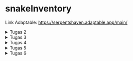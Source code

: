 # snakeInventory
Link Adaptable: https://serpentshaven.adaptable.app/main/
<details>
   <summary> Tugas 2 </summary>
   
   1. Jelaskan bagaimana cara kamu mengimplementasikan checklist di atas secara step-by-step (bukan hanya sekadar mengikuti tutorial).

   2. Buatlah bagan yang berisi request client ke web aplikasi berbasis Django beserta responnya dan jelaskan pada bagan tersebut kaitan antara urls.py,
   views.py, models.py, dan berkas html.
      HTTP request -->  urls.py
                           |
                           v
   models.py   <-- -->  views.py --> HTTP response
                           ʌ
                           |
                      templates.py
    
    Setelah client melakukan HTTP request kepada URL, akan dicari pattern yang sesuai pada urls.py lalu akan dipanggil fungsi atau class pada views.py yang sesuai. Jika ada data yang dibutuhkan, proses akan dilanjut ke models.py yang menyediakan data tersebut. Setelah itu akan dikembalikan kepada views.py yang akan memberikan HTTP response yang mengandung berkas HTML kembali kepada client.


   3. Jelaskan mengapa kita menggunakan virtual environment? Apakah kita tetap dapat membuat aplikasi web berbasis Django
   tanpa menggunakan virtual environment?
      Virtual environment digunakan untuk meng-install package dan library yang dibutuhkan untuk suatu projek tanpa memengaruhi projek lain. Misal, jika pada projek 1, dibutuhkan package A versi 1, namun pada projek 2 dibutuhkan package A versi 2, dengan menggunakan virtual environment, hal tersebut bisa dilakukan sehingga tidak terjadi conflict. Jika virtual environment tidak digunakan saat membuat suatu projek, semua package dan library akan digunakan secara global. Walau tidak menggunakan virtual environment bisa dilakukan, hal tersebut tidak dianjurkan agar bisa menghindari conflict yang mungkin terjadi.

   4. Jelaskan apakah itu MVC, MVT, MVVM dan perbedaan dari ketiganya.
      MVC. MVT, dan MVVM merupakan pola arsitektur yang digunakan pada pengembangan perangkat lunak yang mengimplementasikan separation of concern, yaitu konsep dimana komponen yang berkaitan akan dijadikan suatu kesatuan dan dipisah dari kelompok komponen lainnya.
    
      MVC merupakan singkatan dari Model, View, Controller.
      Model bertugas untuk mengelola data pada database dan me-respond kepada request user.
      View bertugas untuk menangkap input dan menampilkan data tersebut kepada user.
      Controller bertugas untuk menghubungkan Model dan View. Controller menerima input dari View, memberikan nya ke Model, lalu mengganti View
      sesuai input tersebut.

      MVT merupakan singkatan dari Model, View, Template.
      Model pada MVT memiliki tugas yang mirip dengan Model pada MVC, yaitu untuk mengelola data.
      View bertanggung jawab untuk menerima web request dan memberikan response yang sesuai.
      Template bertugas untuk menampilkan data yang diterima dari View.

      MVVM merupakan singkatan dari Model, View, ViewModel.
      Model pada MVVM memiliki tugas yang mirip dengan Model pada MVC dan MVT, yaitu untuk mengelola data.
      View pada MVVM juga memiliki tugas yang mirip dengan View pada MVC dan MVT, yaitu berhubungan dengan User Interface.
      ViewModel bertugas untuk menghubungkan Model dan View dengan menerima data dari Model dan memberikannya ke View.

      Salah satu perbedaan dari MVC, MVT, dan MVVM adalah interaksi View nya. Pada MVC, View berhubungan dengan Controller untuk mengirimkan input user serta me-request update dari Model. Pada MVT, View menggunakan View functions untuk mengakses Model dan me-return HTTP response. Dan pada MVVM, View berinteraksi dengan ViewModel yang akan menghubungkan dengan Model.
</details>

<details>
   <summary>Tugas 3</summary>

   1. Apa perbedaan antara form POST dan form GET dalam Django?
      POST dan GET merupakan method HTTP request. POST digunakan untuk mengirim data ke server untuk mengganti isi database. Sedangkan GET digunakan untuk mengambil data dari server dan tidak mengganti isi dari database. Pada request POST, data dikirimkan melalui request body sehingga membuat request POST lebih aman untuk mengirimkan data dibanding GET yang datanya akan tertulis dalam URL. POST biasanya digunakan untuk mengisi data diri karena data tersebut bersifat pribadi, sedangkan GET biasanya digunakan untuk mencari suatu hal pada search bar karena bersifat umum.

   2. Apa perbedaan utama antara XML, JSON, dan HTML dalam konteks pengiriman data?
      Hypertext Markup Language (HTML) digunakan untuk menampilkan teks, gambar, dan multimedia lainnya seperti audio, video, dll. eXtensible Markup Language (XML) dan JavaScript Object Notation (JSON) dapat dipertukarkan, namun XML menyimpan data dengan menggunakan tag dalam struktur tree sedangkan JSON menggunakan key-value pairs seperti dictionary. Maka dari itu, HTML lebih fokus kepada penampilan suatu website, sedangkan XML dan JSON lebih fokus pada pengaturan struktur data

   3. Mengapa JSON sering digunakan dalam pertukaran data antara aplikasi web modern?
      JSON sering digunakan karena kemudahan pengaturan dan pembacaan data oleh manusia dan komputer. JSON juga mudah diimplementasikan pada bermacam bahasa pemrograman.

   4. Jelaskan bagaimana cara kamu mengimplementasikan checklist di atas secara step-by-step (bukan hanya sekadar mengikuti tutorial).
      1. Membuat input form untuk menambahkan objek model pada app sebelumnya.
         Membuat file forms.py yang mengimport class Item dari models.py sehingga nanti akan bisa menginput nilai name, morph, price, amount, dan description pada form dalam website. Selanjutnya, pada views.py, akan ditambahkan function baru (create_item) untuk menerima POST request agar setelah form nya terisi, view nya akan ke redirect ke main.html dengan tambahan item (beserta atribut yang dapat ditambahkan) pada tabel. Pada function show_main, semua objek yang ada di Item, akan disimpan di variabel items, yang disimpan pada string 'items' agar bisa dipanggil dalam main.html. Kemudian, akan ditambahkan URL path pada urlpatterns untuk create_item dalam urls.py (di dalam main) supaya forms nya dapat dibuka pada halaman baru website. Di file create_item.html, terdapat kode untuk penampilan halaman forms.
         form method="POST" --> agar data yang terisi pada form terkirim menggunakan method POST
         {% csrf_token %} --> Cross-Site Request Forgery (CSRF), untuk memastikan bahwa yang mensubmisi form nya berwenang untuk melakukan hal tersebut, dan mencegah pemalsuan data
         form.as_table --> membuat form dalam tabel, kolom pertama akan berisi judul atribut (seperti name, morph, price, amount, dan description), dan kolom kedua akan menerima input dari user untuk setiap atribut yang ada.
         Terakhir, menambahkan button pada main.html untuk mendirect ke halaman forms (create_item.html).

      2. Tambahkan 5 fungsi views untuk melihat objek yang sudah ditambahkan dalam format HTML, XML, JSON, XML by ID, dan
      JSON by ID.
         Pertama akan di import class HttpResponse dari django.http dan modul serializers dari django.core pada views.py. HttpResponse akan mengizinkan kita untuk mengirim data yang sesuai dengan permintaan client. Sedangkan serializers berguna untuk mengganti format data yang ada ke dalam bentuk HTML, XML atau JSON.
         Untuk format HTML, akan ditambahkan function show_main pada views.py, dimana semua objek yang ada di Item, akan disimpan di variabel items, yang disimpan pada string 'items' agar bisa dipanggil dalam main.html. (Pembuatan fungsi create_item sudah dibahas pada poin 1).
         Lalu akan dibuat fungsi show_xml dan show_json pada views.py dengan cara mengambil semua objek pada class Item dan mengubahnya menggunakan serializers menjadi XML dan JSON sesuai dengan nama fungsinya. Setelah itu, data dalam bentuk XML atau JSON tersebut akan dikembalikan sebagai HTTP response menggunakan class HttpResponse.
         Terdapat juga fungsi show_xml_by_id dan show_json_by_id dimana HTTP response hanya akan berisi Item yang sesuai dengan id yang diberikan. Pada fungsi-fungsi tersebut, terdapat 'filter(pk=id)' pada bagian akhir barisan kode pertama yang bertujuan untuk mengecek jika ada instance Item yang memiliki primary key (pk) yang sesuai dengan id yang diberikan.

      3. Membuat routing URL untuk masing-masing views yang telah ditambahkan pada poin 2.
         Untuk membuat routing URL, pada urls.py, akan di import fungsi-fungsi yang telah dibuat dari main.views. Lalu, akan ditambahkan path pada urlpatterns yang akan berisi pattern pada url, fungsi pada view, dan nama nya.

   ![POSTMAN: html](html.png)
   ![POSTMAN: xml](xml.png)
   ![POSTMAN: json](json.png)
   ![POSTMAN: xml by id](<xml by id [1].png>)
   ![POSTMAN: json by id](<json by id [2].png>)
</details>

<details>
<summary>Tugas 4</summary>
   
   Username 1: Sabina, Password 1: Kucing<33  
   Username 2: Kucing, Password 2: haloakukucing

   1. Apa itu Django UserCreationForm, dan jelaskan apa kelebihan dan kekurangannya?
      UserCreationForm merupakan built-in class pada Django yang bertujuan untuk membuat akun pengguna baru pada suatu website. Kelebihan dari UserCreationForm adalah karena class ini mempercepat pembuatan form registrasi pengguna baru, menghandle keamanan password dengan melakukan hashing, memastikan program konsisten, gampang disesuaikan dengan kebutuhan aplikasi dan sudah terintegrasi dengan sistem autentikasi Django. Namun UserCreationForm juga memiliki kekurangan nya sendiri, yaitu UserCreationForm hanya meng-handle registrasi akun yang simpel, class ini juga lebih memfokuskan ke area logic dari pembuatan akun baru sehingga UI nya tidak terlalu menarik, dan memiliki error handling yang terbatas.

   2. Apa perbedaan antara autentikasi dan otorisasi dalam konteks Django, dan mengapa keduanya penting?
      Autentikasi merupakan proses verifikasi suatu user, apakah user tersebut ada pada database atau tidak, sedangkan otorisasi merupakan proses verifikasi atas hal apa yang user tersebut bisa buka atau lakukan pada suatu aplikasi. Keduanya merupakan aspek penting dalam sebuah aplikasi karena mereka menjamin keamanan dan perlindungan data, sehingga seorang user tidak bisa mengakses data yang tidak boleh diakses. Autentikasi dan otorisasi juga menjamin akuntabilitas user dan user yang taat peraturan dikarenakan perilaku dan tindakan user pada sebuah aplikasi dapat dilacak.

   3. Apa itu cookies dalam konteks aplikasi web, dan bagaimana Django menggunakan cookies untuk mengelola data sesi
   pengguna?
      Cookies merupakan data-data kecil yang server kirimkan ke browser user, data tersebut kemudian dismpan secara lokal. Informasi pada cookies dapat diambil dan dikembalikan ke server jika ada permintaan. Cookies bertujuan untuk mengingat preferensi user dan men-track perilaku user. Cookies yang digunakan untuk mengelola data sesi pengguna merupakan session cookies. Cara kerja session cookies adalah dengan Django membuat session untuk user, lalu menyimpan data dalam cookies pada memori browser. Data tersebut kemudian digunakan untuk menyimpan data sementara selama terdapat HTTP request secara efisien. Session akan berakhir ketika browser ditutup.

   4. Apakah penggunaan cookies aman secara default dalam pengembangan web, atau apakah ada risiko potensial yang harus
   diwaspadai?
      Secara general, cookies aman untuk digunakan karena data disimpan pada client-side sehingga server tidak menyimpan informasi megenai user. Namun, jika cookies tidak diimplementasikan dengan baik, data tersebut dapat diakses oleh website lain dan orang lain dapat memanipulasi atau mencuri data cookies. Oleh karena itu, cookies harus diimplementasikan dengan baik agar data user terjamin keamanannya.

   5. Jelaskan bagaimana cara kamu mengimplementasikan checklist di atas secara step-by-step (bukan hanya sekadar mengikuti
   tutorial).

      1. Mengimplementasikan fungsi registrasi, login, dan logout untuk memungkinkan pengguna untuk mengakses aplikasi sebelumnya dengan lancar.
         Untuk membuat fungsi registrasi, pertama akan di-import built-in class UserCreationForm (seperti yang ada pada pertanyaan 1) pada views.py yang terletak di directory main. Setelah itu akan ditambahkan fungsi register yang menerima POST request. Ketika data yang dimasukkan sesuai dengan ketentuan, akun nya akan terbuat, dan user akan ke-redirect ke halaman main. Lalu, akan dibuat login.html yang akan mengatur display halaman registrasi akun baru, file tersebut juga akan dihubungkan dengan fungsi yang telah dibuat pada views.py. Setelah selesai, pada urls.py, akan di-import fungsi register dan akan ditambahkan path url baru dalam urlpatterns untuk ke halaman register.

         Setelah fungsi register telah dibuat, akan dibuat juga fungsi login. Pada views.py akan di-import function authenticate dan login yang memungkinkan pengguna melakukan login jika user telah terautentikasi. Lalu akan dibuat fungsi login yang akan ngecek jika username dan password yang diberikan sesuai dengan yang ada pada database. Jika data yang diberikan benar, maka user akan melihat halaman main, dan jika salah, user akan mendapat message "Sorry, incorrect username or password. Please try again." Setelah itu, akan dibuat login.html pada direktori templates di main yang akan mengatur display halaman login. Halaman tersebut akan dihubungkan dengan fungsi login pada views. Setelah selesai, pada urls.py, akan di-import fungsi login_user dan akan ditambahkan path url baru dalam urlpatterns untuk ke halaman login.

         Untuk membuat fungsi logout, akan di-import function logout pada views.py, dan menambahkan function logout_user. Maka jika ada request untuk logout, user akan ke-redirect ke halaman login. Pada main.html, akan ditambahkan button logout yang akan mengenerate url logout jika button tersebut di-click. Terakhir, pada urls.py, akan di-import fungsi logout_user dan akan ditambahkan path url baru dalam urlpatterns untuk redirect ke halaman yang akan ada jika button logout di-click.

         Setelah dibuat fungsi dan file html yang dibutuhkan, akan ditambahkan function login_required pada views.py, dan menambahkan baris "@login_required(login_url='/login')" sebelum fungsi show_main yang akan mengharuskan user untuk melakukan login sebelum masuk ke halaman main.

      2. Membuat dua akun pengguna dengan masing-masing tiga dummy data menggunakan model yang telah dibuat pada aplikasi sebelumnya untuk setiap akun di lokal.
         Ketika telah diimplementasikan fungsi-fungsi yang ada pada langkah 1, file nya akan di-run melalui terminal, akan di-click button "Register Now" dan mendaftarkan 2 account dengan mengisi username dan password yang sesuai dengan ketentuan, setelah itu, lakukan login, dan tambahkan barang dengan meng-click button "Add New Item" dan mengisi data yang dibutuhkan. Setelah itu, click button "Add Item", dan data akan muncul pada tabel di halaman main.

      3. Menghubungkan model Item dengan User.
         Pada models.py yang ada di main, import class User. Pada class Item, akan ditambahkan barisan kode "user = models.ForeignKey(User, on_delete=models.CASCADE)" yang menghubungkan item dengan user, dimana jika user di hapus, item-item yang berasosiasi dengan user tersebut juga akan terhapus.

      4. Menampilkan detail informasi pengguna yang sedang logged in seperti username dan menerapkan cookies seperti last login pada halaman utama aplikasi.
         Setelah selesai melakukan poin 3, dalam fungsi create_item pada views.py di main, akan ditambahkan beberapa baris kode yang bertujuan untuk memastikan bahwa item yang ditambahkan user tidak langsung ditaruh di main semua user, melainkan ditaruh pada main user yang sedang login. Setelah itu, akan diganti 'name' pada fungsi show_main di views.py menjadi username dari user yang sedang login. Untuk menambahkan cookies last login, akan di-import modul datetime dan menambahkan baris "response.set_cookie('last_login', str(datetime.datetime.now()))" pada fungsi login_user. Setelah itu, akan ditambahkan baris 'last_login': request.COOKIES['last_login'],' pada fungsi show_main agar data terlihat jika user melakukan login. Agar cookie terhapus saat user melakukan logout, tambahkan baris "response.delete_cookie('last_login')" pada fungsi logout_user. Lalu, akan ditambahkan kode html "Sesi terakhir login: {{ last_login }}" pada main.html agar dapat terlihat pada halaman main.
</details>

<details>
   <summary>Tugas 5</summary>
   
   1. Jelaskan manfaat dari setiap element selector dan kapan waktu yang tepat untuk menggunakannya.
      Element selector adalah salah satu jenis selektor dalam CSS yang digunakan untuk memilih elemen HTML berdasarkan nama elemennya. Setiap elemen HTML memiliki nama tertentu, seperti "p" untuk paragraf, "h1" untuk heading 1, "div" untuk divisi, dll. Element selector bermanfaat untuk memilih semua elemen dengan jenis tertentu dalam dokumen HTML tanpa perlu menambahkan atribut atau kelas tambahan pada elemen tersebut, element selector dapat digunakan secara global di seluruh halaman web, dan ini berguna ketika ingin menerapkan style ke semua elemen dengan jenis tertentu, seperti memodifikasi semua paragraf atau semua heading, dan element selector memungkinkan memilih semua elemen dengan jenis yang sama, sehingga dapat dengan mudah menerapkan gaya yang seragam pada elemen-elemen tersebut.
      
      Penerapan element selector yang cocok adalah ketika menerapkan gaya dasar dan seragam pada elemen-elemen yang memiliki jenis yang sama dalam seluruh halaman web, termasuk mengatur font, warna teks, margin, dan padding pada elemen-elemen seperti paragraf, heading, atau daftar. Element selector juga sering digunakan dalam gaya CSS reset atau normalize untuk menghilangkan gaya default browser yang berbeda-beda pada elemen-elemen HTML. Ini membantu memastikan bahwa tampilan situs web konsisten di berbagai browser, dan yang terakhir ketika ingin mengganti gaya default elemen-elemen HTML tertentu (misalnya, mengubah tampilan tautan atau daftar).

   2. Jelaskan HTML5 Tag yang kamu ketahui.
      1. `<html>`: Ini adalah tag yang mengelilingi seluruh dokumen HTML dan menunjukkan awal dan akhir dari dokumen HTML.
      2. `<head>`: Tag ini berisi informasi metadata tentang halaman web, seperti judul halaman, referensi ke file CSS atau JavaScript, dan meta tag untuk deskripsi, kata kunci, dan karakter set.
      3. `<title>`: Tag ini digunakan dalam elemen 'head' untuk menentukan judul halaman web yang akan ditampilkan di tab browser.
      4. `<meta>`: Tag ini digunakan untuk menentukan metadata tambahan, seperti karakter set dokumen, deskripsi halaman, dan kata kunci yang berkaitan dengan halaman web.
      5. `<link>`: Tag ini digunakan untuk menghubungkan dokumen HTML dengan berkas eksternal, seperti file CSS untuk mengatur tampilan halaman.
      6. `<style>`: Tag ini digunakan untuk menyisipkan CSS langsung ke dalam dokumen HTML, baik dalam elemen 'head' atau langsung dalam elemen HTML.
      7. `<body>`: Ini adalah tag yang berisi semua konten yang akan ditampilkan di halaman web, seperti teks, gambar, tautan, dan elemen lainnya.
      8. `<h1>, <h2>, <h3>, <h4>, <h5>, <h6>`: Tag-tag ini digunakan untuk menandai judul atau heading di halaman web, dengan 'h1' sebagai judul level tertinggi dan 'h6' sebagai level terendah.
      9. `<p>`: Tag ini digunakan untuk mengelilingi paragraf teks.
      10. `<a>`: Tag ini digunakan untuk membuat tautan atau hyperlink ke halaman web lain atau ke bagian lain dalam halaman yang sama.
      11. `<img>`: Tag ini digunakan untuk menampilkan gambar di halaman web dan menyediakan atribut src untuk menentukan sumber gambar.
      12. `<ul>, <ol>, <li>`: Tag-tag ini digunakan untuk membuat daftar tak terurut 'ul', daftar terurut 'ol', dan item daftar 'li'.
      13. `<div>`: Tag ini digunakan sebagai wadah atau kontainer umum untuk mengelompokkan dan mengatur elemen-elemen HTML.
      14. `<span>`: Tag ini digunakan sebagai wadah untuk mengaplikasikan gaya atau manipulasi pada sebagian kecil teks atau elemen dalam halaman web.
      15. `<input>`: Tag ini digunakan untuk membuat elemen input dalam formulir web, seperti kotak teks, tombol radio, atau kotak centang.
      16. `<form>`: Tag ini digunakan untuk membuat formulir web yang dapat digunakan untuk mengumpulkan data dari pengguna.
      17. `<video> dan <audio>`: Tag-tag ini digunakan untuk menyisipkan pemutar video atau audio di halaman web.
      18. `<header>, <nav>, <footer>, dan <aside>`: Tag-tag ini digunakan untuk mengidentifikasi elemen-elemen penting dalam struktur halaman, seperti bagian header, menu navigasi, footer, dan konten tambahan.

   3. Jelaskan perbedaan antara margin dan padding.
      |`Parameter Perbandingan ` |`Margin`    | `Pading`|
      |---    |---    |---    |
      |Definisi| Ruang antara bagian luar tata letak dan perbatasan. | Ruang antara konten elemen dan perbatasannya. Ini menciptakan ruang di dalam elemen dan diukur dalam piksel, ems, atau satuan panjang lainnya.|
      | Otomatisasi   | Dapat diatur secara otomatis. | Tidak dapat diatur secara otomatis.|
      |Lokasi  | Berurusan dengan aspek eksternal dokumen.| Berkaitan dengan aspek internal dokumen.|
      |Warna Latar Belakang| Tidak terpengaruh oleh elemen gaya internal. |  Dipengaruhi oleh elemen gaya internal.|
      |Nilai Numerik |Dapat berupa bilangan bulat apa saja.|Hanya bisa berupa bilangan real positif.	|

   4. Jelaskan perbedaan antara framework CSS Tailwind dan Bootstrap. Kapan sebaiknya kita menggunakan Bootstrap daripada Tailwind, dan sebaliknya?
      Tailwind CSS dan Bootstrap adalah dua framework CSS yang populer digunakan untuk membangun tampilan web. Berikut adalah perbedaan antara keduanya serta kapan sebaiknya menggunakan Bootstrap daripada Tailwind, dan sebaliknya:
      1. Pendekatan Styling:
         `Tailwind CSS`: Tailwind adalah framework CSS yang berfokus pada pendekatan utility-first. Ini berarti Anda membangun tampilan Anda dengan menggabungkan kelas-kelas utilitas yang disediakan oleh Tailwind dalam HTML Anda. Anda dapat menentukan styling elemen secara langsung di markup HTML.
         `Bootstrap`: Bootstrap menggunakan pendekatan komponen-first. Anda membangun tampilan Anda dengan menggabungkan komponen-komponen yang telah diatur dan dirancang sebelumnya dalam framework. Anda sering menggunakan kelas CSS Bootstrap untuk menerapkan gaya.

      2. Customization:
         `Tailwind CSS`: Tailwind sangat mudah disesuaikan. Anda dapat menyesuaikan setiap aspek tampilan dengan mengedit berkas konfigurasi Tailwind atau menambahkan kelas-kelas utilitas kustom Anda sendiri.
         `Bootstrap`: Bootstrap memiliki tema dan gaya bawaan yang cukup konsisten. Anda dapat menyesuaikan tampilan dengan mengedit variabel Sass atau menggunakan alat penyesuaian yang disediakan oleh Bootstrap, tetapi perubahan kustom dapat memerlukan sedikit lebih banyak pekerjaan.

      3. Ukuran File:
         `Tailwind CSS`: Tailwind cenderung menghasilkan kode HTML yang lebih besar karena kelas-kelas utilitasnya ditambahkan langsung ke markup HTML. Ini dapat menghasilkan ukuran file yang lebih besar.
         `Bootstrap`: Bootstrap memiliki ukuran file yang lebih kecil karena Anda hanya memuat komponen yang diperlukan dan menggunakan kelas CSS Bootstrap yang relevan.

      4. Penggunaan:
         `Tailwind CSS`: Tailwind sering digunakan oleh pengembang yang lebih suka bekerja dengan pendekatan utility-first dan ingin mengendalikan setiap aspek tampilan mereka secara detail. Ini juga cocok untuk proyek-proyek yang memerlukan tampilan yang sangat kustom.
         `Bootstrap`: Bootstrap sangat cocok untuk proyek-proyek yang ingin membangun tampilan dengan cepat menggunakan komponen-komponen yang sudah ada. Ini adalah pilihan yang baik jika Anda ingin menghemat waktu dalam pembangunan dan memiliki tampilan yang cukup konsisten.

      5. Kompleksitas:
         `Tailwind CSS`: Tailwind dapat menjadi lebih sederhana dan lebih langsung karena Anda mengatur styling dengan kelas-kelas utilitas. Namun, ini juga dapat menjadi lebih rumit jika tampilan Anda menjadi sangat kompleks dengan banyak kelas.
         `Bootstrap`: Bootstrap menawarkan komponen-komponen yang sudah siap pakai, yang dapat mengurangi kerumitan dalam membangun tampilan yang rumit.

      Pilihan antara Tailwind CSS dan Bootstrap akan bergantung pada preferensi dan kebutuhan proyek. Jika diinginkan kendali yang lebih besar atas styling dan tampilan, serta siap menghabiskan lebih banyak waktu untuk menyesuaikan, Tailwind bisa menjadi pilihan yang baik. Jika ingin membangun tampilan dengan cepat dengan komponen-komponen yang sudah ada, Bootstrap bisa menjadi pilihan yang lebih cocok.
   
   5. Jelaskan bagaimana cara kamu mengimplementasikan checklist di atas secara step-by-step (bukan hanya sekadar mengikuti tutorial).
      Pada file main.html, ditambahkan tag `<style>` yang berisi kode CSS untuk mengatur detail gambar background, warna text, font yang digunakan, desain button, desain tabel, peletakkan komponen-komponen yang ada, dll. Style yang sudah dibuat akan kemudian diimplementasikan pada bagian HTML nya dengan menggunakan atribut class pada elemen yang ingin menggunakan style tersebut. Pada file-file lain pada templates: login.html, register.html, create_item.html, dan edit_item.html juga dilakukan hal yang sama.

</details>

<details>
   <summary>Tugas 6</summary>

   1. Jelaskan perbedaan antara asynchronous programming dengan synchronous programming.
      a

   2. Dalam penerapan JavaScript dan AJAX, terdapat penerapan paradigma event-driven programming. Jelaskan maksud dari paradigma tersebut dan sebutkan salah satu contoh penerapannya pada tugas ini.

   
   3. Jelaskan penerapan asynchronous programming pada AJAX.


   4. Pada PBP kali ini, penerapan AJAX dilakukan dengan menggunakan Fetch API daripada library jQuery. Bandingkanlah kedua teknologi tersebut dan tuliskan pendapat kamu teknologi manakah yang lebih baik untuk digunakan.

   
   5. Jelaskan bagaimana cara kamu mengimplementasikan checklist di atas secara step-by-step (bukan hanya sekadar mengikuti tutorial).


</details>